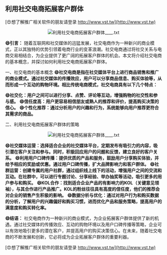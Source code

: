 ## **利用社交电商拓展客户群体**

[😍想了解推广相关软件的朋友请登录 http://www.vst.tw](http://www.vst.tw)

 <center><img src="https://vst.tw/MP4/tuiguang/png/7.png" alt="利用社交电商拓展客户群体____.txt"></center>

**😄引言：**
随着互联网和社交媒体的迅猛发展，社交电商作为一种新兴的商业模式，正以其独特的优势引领着电商行业的变革浪潮。社交电商通过将社交关系与电商交易相结合，为企业提供了更广阔的拓展客户群体的机会。本文将介绍社交电商的基本概念，并探讨如何利用社交电商拓展客户群体。

一、社交电商的基本概念
**😄社交电商是指在社交媒体平台上进行商品销售和推广的商业模式。通过社交媒体的传播效应，用户可以分享商品信息、购买体验等，从而形成一个互动的购物环境。相比传统电商模式，社交电商具有以下几个特点：**

**😄社交化：用户之间可以进行分享、点赞、评论等互动，增强购物的社交性和参与感。**
**😄信任度高：用户更容易相信朋友或熟人的推荐和评价，提高购买决策的信心。**
**😄个性化推荐：通过分析用户的兴趣和行为，系统能够向用户推荐更符合其需求的商品。**

二、利用社交电商拓展客户群体的策略

 <center><img src="https://vst.tw/MP4/tuiguang/png/5.png" alt="利用社交电商拓展客户群体____.txt"></center>

**😄社交媒体运营：选择适合企业的社交媒体平台，定期发布有吸引力的内容，吸引潜在客户关注和参与。同时，积极回应用户的问题和反馈，建立良好的客户关系。**
**😄利用用户口碑传播：提供优质的产品和服务，鼓励用户分享购买体验，并给予相应的奖励或优惠。通过用户口碑传播，扩大品牌影响力和客户群体。**
**😄社群运营：创建专属的用户社群，通过组织线上线下的活动，增强用户之间的交流和互动。在社群中，可以进行专题讨论、分享经验、举办抽奖等活动，吸引更多的用户参与和购买。**
**😄KOL合作：找到适合企业产品的有影响力的KOL（关键意见领袖），与其合作进行产品推广。KOL的粉丝往往具有高度的信任度，他们的推荐会对企业的销售产生积极的影响。**
**😄数据分析与优化：通过对用户行为和购买数据的分析，了解用户的兴趣偏好和购买习惯，进而优化产品和服务策略，提高用户的满意度和购买转化率。**

**😄结语：**
社交电商作为一种新兴的商业模式，为企业拓展客户群体提供了新的机遇。通过社交媒体的传播效应、互动的购物环境以及用户口碑传播等策略，企业可以有效地吸引更多的潜在客户，并提高用户的购买决策信心。在未来，随着社交电商的不断发展和创新，它必将成为企业拓展客户群体的重要利器。

[😍想了解推广相关软件的朋友请登录 http://www.vst.tw](http://www.vst.tw)



